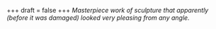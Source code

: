
+++
draft = false
+++
_Masterpiece work of sculpture that apparently (before it was damaged) looked very pleasing from any angle._
